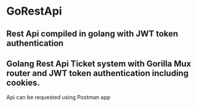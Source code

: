 # GoRestApi
Rest Api compiled in golang with JWT token authentication
-
Golang Rest Api Ticket system with Gorilla Mux router and JWT token authentication including cookies.
-
Api can be requested using Postman app
